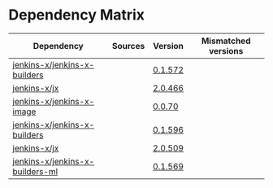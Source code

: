 # Dependency Matrix

Dependency | Sources | Version | Mismatched versions
---------- | ------- | ------- | -------------------
[jenkins-x/jenkins-x-builders](https://github.com/jenkins-x/jenkins-x-builders) |  | [0.1.572]() | 
[jenkins-x/jx](https://github.com/jenkins-x/jx) |  | [2.0.466]() | 
[jenkins-x/jenkins-x-image](https://github.com/jenkins-x/jenkins-x-image) |  | [0.0.70](https://github.com/jenkins-x/jenkins-x-image/releases/tag/0.0.70) | 
[jenkins-x/jenkins-x-builders](https://github.com/jenkins-x/jenkins-x-builders) |  | [0.1.596]() | 
[jenkins-x/jx](https://github.com/jenkins-x/jx) |  | [2.0.509](https://github.com/jenkins-x/jx/releases/tag/v2.0.509) | 
[jenkins-x/jenkins-x-builders-ml](https://github.com/jenkins-x/jenkins-x-builders-ml) |  | [0.1.569]() | 
